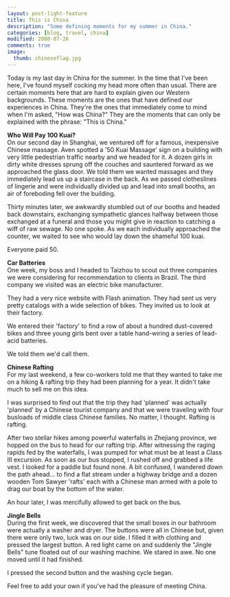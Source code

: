 ```yaml
---
layout: post-light-feature
title: This is China
description: "Some defining moments for my summer in China."
categories: [blog, travel, china]
modified: 2008-07-26
comments: true
image:
  thumb: chineseflag.jpg
---
```

Today is my last day in China for the summer.  In the time that I've been here, I've found myself cocking my head more often than usual.  There are certain moments here that are hard to explain given our Western backgrounds.  These moments are the ones that have defined our experiences in China.  They're the ones that immediately come to mind when I'm asked, "How was China?"  They are the moments that can only be explained with the phrase: "This is China."

<strong>Who Will Pay 100 Kuai?</strong><br>
On our second day in Shanghai, we ventured off for a famous, inexpensive Chinese massage.  Aven spotted a '50 Kuai Massage' sign on a building with very little pedestrian traffic nearby and we headed for it.  A dozen girls in dirty white dresses sprung off the couches and sauntered forward as we approached the glass door.  We told them we wanted massages and they immediately lead us up a staircase in the back.  As we passed clotheslines of lingerie and were individually divided up and lead into small booths, an air of foreboding fell over the building.

Thirty minutes later, we awkwardly stumbled out of our booths and headed back downstairs, exchanging sympathetic glances halfway between those exchanged at a funeral and those you might give in reaction to catching a wiff of raw sewage.  No one spoke.  As we each individually approached the counter, we waited to see who would lay down the shameful 100 kuai.

Everyone paid 50.

<strong>Car Batteries</strong><br>
One week, my boss and I headed to Taizhou to scout out three companies we were considering for recommendation to clients in Brazil.  The third company we visited was an electric bike manufacturer.

They had a very nice website with Flash animation.  They had sent us very pretty catalogs with a wide selection of bikes.  They invited us to look at their factory.

We entered their 'factory' to find a row of about a hundred dust-covered bikes  and three young girls bent over a table hand-wiring a series of lead-acid batteries.

We told them we'd call them.

<strong>Chinese Rafting</strong><br>
For my last weekend, a few co-workers told me that they wanted to take me on a hiking & rafting trip they had been planning for a year.  It didn't take much to sell me on this idea.

I was surprised to find out that the trip they had 'planned' was actually 'planned' by a Chinese tourist company and that we were traveling with four busloads of middle class Chinese families.  No matter, I thought.  Rafting is rafting.

After two stellar hikes among powerful waterfalls in Zhejiang province, we hopped on the bus to head for our rafting trip.  After witnessing the raging rapids fed by the waterfalls, I was pumped for what must be at least a Class III excursion.  As soon as our bus stopped, I rushed off and grabbed a life vest.  I looked for a paddle but found none.  A bit confused, I wandered down the path ahead... to find a flat stream under a highway bridge and a dozen wooden Tom Sawyer 'rafts' each with a Chinese man armed with a pole to drag our boat by the bottom of the water.

An hour later, I was mercifully allowed to get back on the bus.

<strong>Jingle Bells</strong><br>
During the first week, we discovered that the small boxes in our bathroom were actually a washer and dryer.  The buttons were all in Chinese but, given there were only two, luck was on our side.  I filled it with clothing and pressed the largest button.  A red light came on and suddenly the "Jingle Bells" tune floated out of our washing machine.  We stared in awe.  No one moved until it had finished.

I pressed the second button and the washing cycle began.

Feel free to add your own if you've had the pleasure of meeting China.